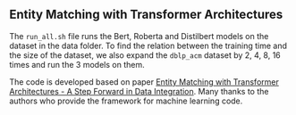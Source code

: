 ## Entity Matching with Transformer Architectures

The ```run_all.sh``` file runs the Bert, Roberta and Distilbert models on the dataset in the data folder. To find the relation between the training time and the size of the dataset, we also expand the ```dblp_acm``` dataset by 2, 4, 8, 16 times and run the 3 models on them.

The code is developed based on paper [Entity Matching with Transformer Architectures - A Step Forward in Data Integration](https://openproceedings.org/2020/conf/edbt/paper_205.pdf). Many thanks to the authors who provide the framework for machine learning code.